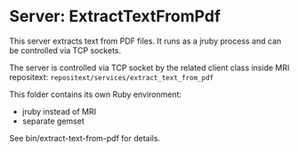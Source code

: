 # Server: ExtractTextFromPdf

This server extracts text from PDF files. It runs as a jruby process and can be controlled via TCP sockets.

The server is controlled via TCP socket by the related client class inside MRI repositext: `repositext/services/extract_text_from_pdf`

This folder contains its own Ruby environment:

* jruby instead of MRI
* separate gemset

See bin/extract-text-from-pdf for details.

